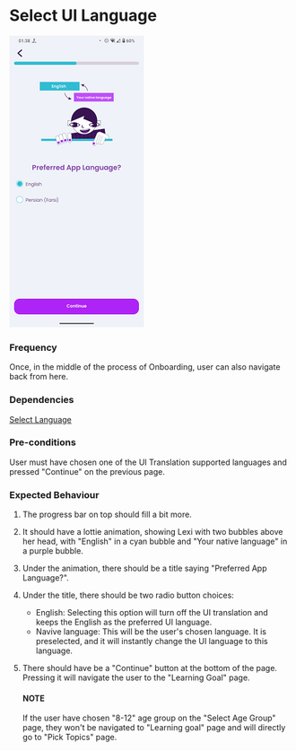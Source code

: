 # Select UI Language

![SelectUILanguage](../_media/Onboarding/SelecUILanguage.png)

### Frequency

Once, in the middle of the process of Onboarding, user can also navigate back from here.

### Dependencies

[Select Language](docs/onboarding/SelectLanguage.md)

### Pre-conditions

User must have chosen one of the UI Translation supported languages and pressed "Continue" on the previous page.

### Expected Behaviour

1. The progress bar on top should fill a bit more.

2. It should have a lottie animation, showing Lexi with two bubbles above her head, with "English" in a cyan bubble and "Your native language" in a purple bubble.

3. Under the animation, there should be a title saying "Preferred App Language?".

4. Under the title, there should be two radio button choices:
   - English: Selecting this option will turn off the UI translation and keeps the English as the preferred UI language.
   - Navive language: This will be the user's chosen language. It is preselected, and it will instantly change the UI language to this language.

5. There should have be a "Continue" button at the bottom of the page. Pressing it will navigate the user to the "Learning Goal" page.

   #### NOTE
   If the user have chosen "8-12" age group on the "Select Age Group" page, they won't be navigated to "Learning goal" page and will directly go to "Pick Topics" page.